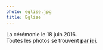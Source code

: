 ```yaml
---
photo: eglise.jpg
title: Eglise
---
```

La cérémonie le 18 juin 2016.<br/>
Toutes les photos se trouvent **[par ici](https://goo.gl/photos/4d45oQRGkHBfLs3r8)**.
